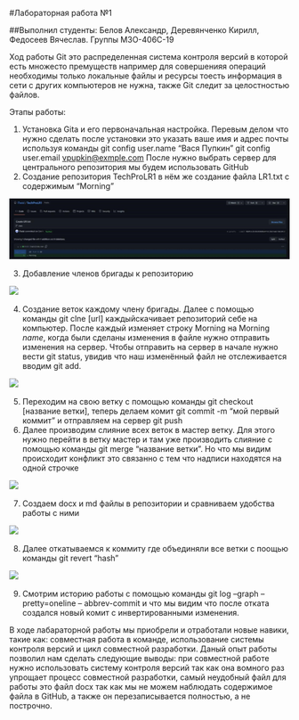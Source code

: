 #Лабораторная работа №1 

##Выполнил студенты: Белов Александр, Деревянченко Кирилл, Федосеев Вячеслав. Группы М3О-406С-19 

Ход работы Git это распределенная система контроля версий в которой есть множесто премуществ например для совершенияя операций необходимы только локальные файлы и ресурсы тоесть информация в сети с других компьютеров не нужна, также Git следит за целостностью файлов. 

Этапы работы: 

1) Установка Gita и его первоначальная настройка. Перевым делом что нужно сделать после установки это указать ваше имя и адрес почты используя команды git config user.name “Вася Пупкин” git config user.email vpupkin@exmple.com После нужно выбрать сервер для центрального репозитория мы будем использовать GitHub 
1) Создание репозитория TechProLR1 в нём же создание файла LR1.txt с содержимым “Morning” 

![](https://github.com/lTwisl/TechProLR1/blob/main/1.jpg)

3) Добавление членов бригады к репозиторию 

![](Aspose.Words.11446527-8c4d-4b58-997b-eb888162ec35.2.jpeg)

4) Создание веток каждому члену бригады. Далее с помощью команды git clne [url] каждыйскачивает репозиторий себе на компьютер. После каждый изменяет строку Morning на Morning *name*, когда были сделаны изменения в файле нужно отправить изменения на сервер. Чтобы отправить на сервер в начале нужно вести git status, увидив что наш изменённый файл не отслеживается вводим git add. 

![](Aspose.Words.11446527-8c4d-4b58-997b-eb888162ec35.3.jpeg)

5) Переходим на свою ветку с помощью команды git checkout [название ветки], теперь делаем комит git commit -m “мой первый коммит” и отправляем на сервер git push 
5) Далее производим слияние всех веток в мастер ветку. Для этого нужно перейти в ветку мастер и там уже производить слияние с помощью команды git merge “название ветки”. Но что мы видим происходит конфликт это связанно с тем что надписи находятся на одной строчке 

![](Aspose.Words.11446527-8c4d-4b58-997b-eb888162ec35.4.jpeg)

7) Создаем docx и md файлы в репозитории и сравниваем удобства работы с ними 

![](Aspose.Words.11446527-8c4d-4b58-997b-eb888162ec35.5.jpeg)

8) Далее откатываемся к коммиту где объединяли все ветки с поощью команды git revert “hash” 

![](Aspose.Words.11446527-8c4d-4b58-997b-eb888162ec35.6.jpeg)

9) Смотрим историю работы с помощью команды git log –graph –pretty=oneline – abbrev-commit и что мы видим что после отката создался новый комит с инвертированными изменения. 

В ходе лабараторной работы мы приобрели и отработали новые навики, такие как: совместная работа в команде, использование системы контроля версий и цикл совместной разработки. Даный опыт работы позволил нам сделать следующие выводы: при совместной работе нужно использовать систему контроля версий так как она вомного раз упрощает процесс совместной разработки, самый неудобный файл для работы это файл docx так как мы не можем наблюдать содержимое файла в GitHub, а также он перезаписывается полностью, а не построчно. 
